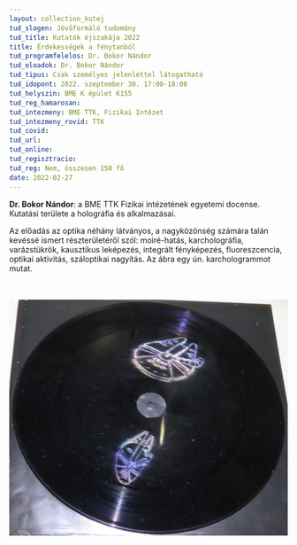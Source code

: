 ```yaml
---
layout: collection_kutej
tud_slogen: Jövőformáló tudomány
tud_title: Kutatók éjszakája 2022
title: Érdekességek a fénytanból
tud_programfelelos: Dr. Bokor Nándor
tud_eloadok: Dr. Bokor Nándor
tud_tipus: Csak személyes jelenléttel látogatható
tud_idopont: 2022. szeptember 30. 17:00-18:00
tud_helyszin: BME K épület K155
tud_reg_hamarosan:
tud_intezmeny: BME TTK, Fizikai Intézet
tud_intezmeny_rovid: TTK
tud_covid:
tud_url:
tud_online:
tud_regisztracio:
tud_reg: Nem, összesen 150 fő
date: 2022-02-27
---
```


<b>Dr. Bokor Nándor</b>: a BME TTK Fizikai intézetének egyetemi docense. Kutatási területe a holográfia és alkalmazásai.


Az előadás az optika néhány látványos, a nagyközönség számára talán kevéssé ismert részterületéről szól: moiré-hatás, karcholográfia, varázstükrök, kausztikus leképezés, integrált fényképezés, fluoreszcencia, optikai aktivitás, száloptikai nagyítás. Az ábra egy ún. karchologrammot mutat.

<br><br>
<img src="images/erdekessegek-a-fenytanbol.jpg" max-width="500" class="center">
